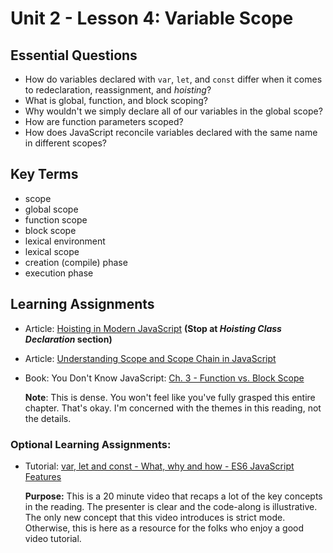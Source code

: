 # Unit 2 - Lesson 4: Variable Scope

## Essential Questions
* How do variables declared with `var`, `let`, and `const` differ when it comes to redeclaration, reassignment, and _hoisting_? 
* What is global, function, and block scoping?
* Why wouldn't we simply declare all of our variables in the global scope?
* How are function parameters scoped?
* How does JavaScript reconcile variables declared with the same name in different scopes?

## Key Terms
* scope
* global scope
* function scope
* block scope
* lexical environment
* lexical scope
* creation (compile) phase
* execution phase

## Learning Assignments
* Article: [Hoisting in Modern JavaScript](https://blog.bitsrc.io/hoisting-in-modern-javascript-let-const-and-var-b290405adfda) **(Stop at _Hoisting Class Declaration_ section)**

* Article: [Understanding Scope and Scope Chain in JavaScript](https://blog.bitsrc.io/understanding-scope-and-scope-chain-in-javascript-f6637978cf53)

* Book: You Don't Know JavaScript: [Ch. 3 - Function vs. Block Scope](https://github.com/getify/You-Dont-Know-JS/blob/2nd-ed/scope-closures/ch3.md)

   **Note**: This is dense. You won't feel like you've fully grasped this entire chapter. That's okay. I'm concerned with the themes in this reading, not the details.

### Optional Learning Assignments:
* Tutorial: [var, let and const - What, why and how - ES6 JavaScript Features](https://www.youtube.com/watch?v=sjyJBL5fkp8)

   **Purpose:** This is a 20 minute video that recaps a lot of the key concepts in the reading. The presenter is clear and the code-along is illustrative. The only new concept that this video introduces is strict mode. Otherwise, this is here as a resource for the folks who enjoy a good video tutorial.
